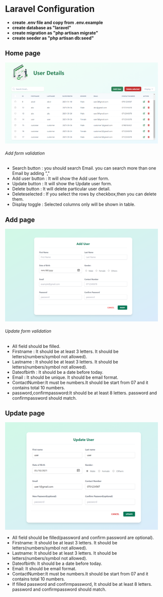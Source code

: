 # Laravel Configuration
* **create .env file and copy from .env.example**
* **create database as "laravel"**
* **create migration as "php artisan migrate"**
* **create seeder as "php artisan db:seed"**


## Home page
![alt text](https://github.com/parththeepan/Laravel-Tailwind-css/blob/master/document_images/homepage.png?raw=true)

###### Add form validation
* Search button   : you should search Email. you can search more than one Email by adding ","
* Add user button : It will show the Add user form.
* Update button   : It will show the Update user form.
* Delete button   : It will delete particular user detail.
* Deleteselected  : If you select the rows by checkbox,then you can delete them.
* Display toggle  : Selected columns only will be shown in table.

## Add page
![alt text](https://github.com/parththeepan/Laravel-Tailwind-css/blob/master/document_images/Add%20page.png?raw=true)

###### Update form validation
* All field should be filled.
* Firstname    : It should be at least 3 letters. It should be letters(numbers/symbol not allowed).
* Lastname     : It should be at least 3 letters. It should be letters(numbers/symbol not allowed).
* Dateofbirth  : It should be a date before today.
* Email        : It should be unique. It should be email format.
* ContactNumber:It must be numbers.It should be start from 07 and it contains total 10 numbers.
* password,confirmpassword:It should be at least 8 letters. password and confirmpassword should match.

## Update page
![alt text](https://github.com/parththeepan/Laravel-Tailwind-css/blob/master/document_images/update%20page.png?raw=true)

* All field should be filled(password and confirm password are optional).
* Firstname: It should be at least 3 letters. It should be letters(numbers/symbol not allowed).
* Lastname: It should be at least 3 letters. It should be letters(numbers/symbol not allowed).
* Dateofbirth: It should be a date before today.
* Email: It should be email format.
* ContactNumber:It must be numbers.It should be start from 07 and it contains total 10 numbers.
* If filled password and confirmpassword, It should be at least 8 letters. password and confirmpassword should match.

## 

